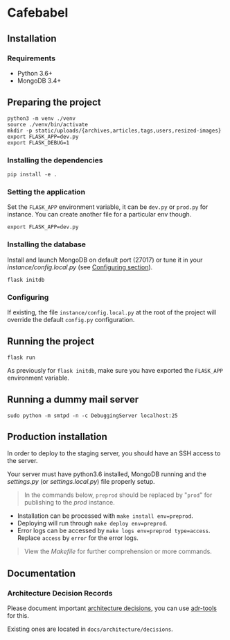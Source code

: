 # Cafebabel


## Installation


### Requirements

- Python 3.6+
- MongoDB 3.4+


## Preparing the project

```
python3 -m venv ./venv
source ./venv/bin/activate
mkdir -p static/uploads/{archives,articles,tags,users,resized-images}
export FLASK_APP=dev.py
export FLASK_DEBUG=1
```

### Installing the dependencies

```
pip install -e .
```

### Setting the application

Set the `FLASK_APP` environment variable, it can be `dev.py` or `prod.py`
for instance. You can create another file for a particular env though.

```
export FLASK_APP=dev.py
```

### Installing the database

Install and launch MongoDB on default port (27017) or tune it in your
_instance/config.local.py_ (see [Configuring section](#Configuring)).

```
flask initdb
```


### Configuring

If existing, the file `instance/config.local.py` at the root of
the project will override the default `config.py` configuration.


## Running the project

```
flask run
```

As previously for `flask initdb`, make sure you have exported the `FLASK_APP`
environment variable.


## Running a dummy mail server

```
sudo python -m smtpd -n -c DebuggingServer localhost:25
```


## Production installation

In order to deploy to the staging server, you should have an SSH access
to the server.

Your server must have python3.6 installed, MongoDB running and the
_settings.py_ (or _settings.local.py_) file properly setup.

> In the commands below, `preprod` should be replaced by "`prod`" for
publishing to the _prod_ instance.

- Installation can be processed with `make install env=preprod`.
- Deploying will run through `make deploy env=preprod`.
- Error logs can be accessed by `make logs env=preprod type=access`.
Replace `access` by `error` for the error logs.

> View the _Makefile_ for further comprehension or more commands.

## Documentation

### Architecture Decision Records

Please document important
[architecture decisions](http://thinkrelevance.com/blog/2011/11/15/documenting-architecture-decisions),
you can use [adr-tools](https://github.com/npryce/adr-tools) for this.

Existing ones are located in `docs/architecture/decisions`.
